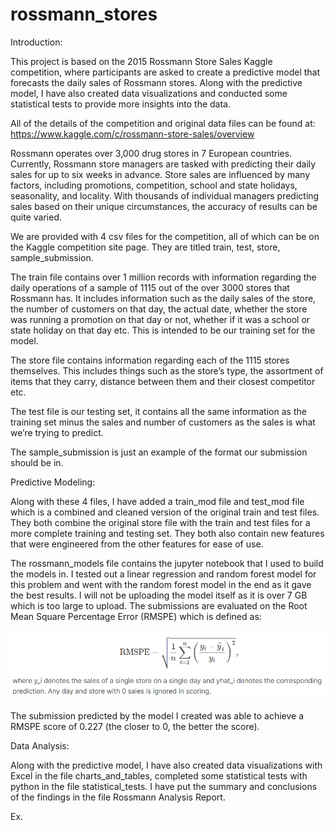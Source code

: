 # rossmann_stores

Introduction:

This project is based on the 2015 Rossmann Store Sales Kaggle competition, where participants are asked to create a predictive model that forecasts the daily sales of Rossmann stores. Along with the predictive model, I have also created data visualizations and conducted some statistical tests to provide more insights into the data.

All of the details of the competition and original data files can be found at: https://www.kaggle.com/c/rossmann-store-sales/overview

Rossmann operates over 3,000 drug stores in 7 European countries. Currently, Rossmann store managers are tasked with predicting their daily sales for up to six weeks in advance. Store sales are influenced by many factors, including promotions, competition, school and state holidays, seasonality, and locality. With thousands of individual managers predicting sales based on their unique circumstances, the accuracy of results can be quite varied.

We are provided with 4 csv files for the competition, all of which can be on the Kaggle competition site page. They are titled train, test, store, sample_submission.

The train file contains over 1 million records with information regarding the daily operations of a sample of 1115 out of the over 3000 stores that Rossmann has. It includes information such as the daily sales of the store, the number of customers on that day, the actual date, whether the store was running a promotion on that day or not, whether if it was a school or state holiday on that day etc. This is intended to be our training set for the model.

The store file contains information regarding each of the 1115 stores themselves. This includes things such as the store’s type, the assortment of items that they carry, distance between them and their closest competitor etc.

The test file is our testing set, it contains all the same information as the training set minus the sales and number of customers as the sales is what we’re trying to predict.

The sample_submission is just an example of the format our submission should be in.

Predictive Modeling:

Along with these 4 files, I have added a train_mod file and test_mod file which is a combined and cleaned version of the original train and test files. They both combine the original store file with the train and test files for a more complete training and testing set. They both also contain new features that were engineered from the other features for ease of use.

The rossmann_models file contains the jupyter notebook that I used to build the models in. I tested out a linear regression and random forest model for this problem and went with the random forest model in the end as it gave the best results. I will not be uploading the model itself as it is over 7 GB which is too large to upload.
The submissions are evaluated on the Root Mean Square Percentage Error (RMSPE) which is defined as:

![RMSPE](rmspe.png)
 
The submission predicted by the model I created was able to achieve a RMSPE score of 0.227 (the closer to 0, the better the score).
 

Data Analysis:

Along with the predictive model, I have also created data visualizations with Excel in the file charts_and_tables, completed some statistical tests with python in the file statistical_tests. I have put the summary and conclusions of the findings in the file Rossmann Analysis Report.

Ex.
 


